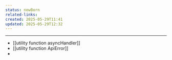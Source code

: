 ```yaml
---
status: newBorn
related-links: 
created: 2025-05-29T11:41
updated: 2025-05-29T12:32
---
```

---

- [[utility function asyncHandler]]
- [[utility function ApiError]]
- 

